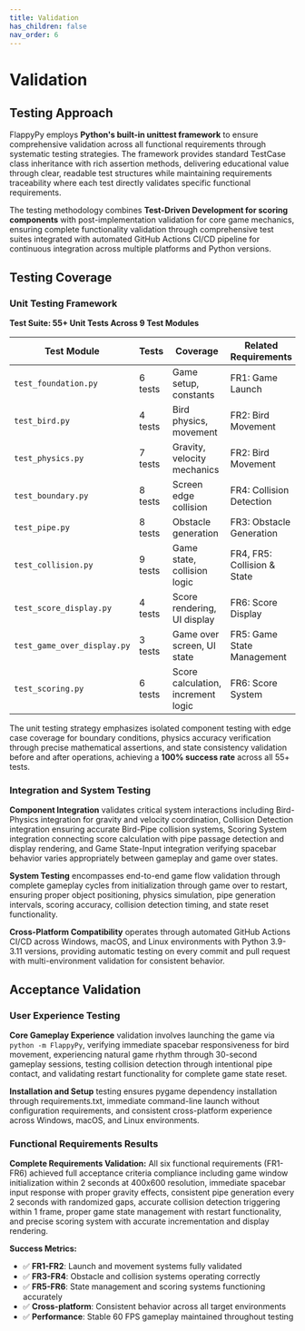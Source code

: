 ```yaml
---
title: Validation
has_children: false
nav_order: 6
---
```


# Validation

## Testing Approach

FlappyPy employs **Python's built-in unittest framework** to ensure comprehensive validation across all functional requirements through systematic testing strategies. The framework provides standard TestCase class inheritance with rich assertion methods, delivering educational value through clear, readable test structures while maintaining requirements traceability where each test directly validates specific functional requirements.

The testing methodology combines **Test-Driven Development for scoring components** with post-implementation validation for core game mechanics, ensuring complete functionality validation through comprehensive test suites integrated with automated GitHub Actions CI/CD pipeline for continuous integration across multiple platforms and Python versions.

## Testing Coverage

### Unit Testing Framework

**Test Suite: 55+ Unit Tests Across 9 Test Modules**

| Test Module | Tests | Coverage | Related Requirements |
|-------------|-------|----------|---------------------|
| `test_foundation.py` | 6 tests | Game setup, constants | FR1: Game Launch |
| `test_bird.py` | 4 tests | Bird physics, movement | FR2: Bird Movement |
| `test_physics.py` | 7 tests | Gravity, velocity mechanics | FR2: Bird Movement |
| `test_boundary.py` | 8 tests | Screen edge collision | FR4: Collision Detection |
| `test_pipe.py` | 8 tests | Obstacle generation | FR3: Obstacle Generation |
| `test_collision.py` | 9 tests | Game state, collision logic | FR4, FR5: Collision & State |
| `test_score_display.py` | 4 tests | Score rendering, UI display | FR6: Score Display |
| `test_game_over_display.py` | 3 tests | Game over screen, UI state | FR5: Game State Management |
| `test_scoring.py` | 6 tests | Score calculation, increment logic | FR6: Score System |

The unit testing strategy emphasizes isolated component testing with edge case coverage for boundary conditions, physics accuracy verification through precise mathematical assertions, and state consistency validation before and after operations, achieving a **100% success rate** across all 55+ tests.

### Integration and System Testing

**Component Integration** validates critical system interactions including Bird-Physics integration for gravity and velocity coordination, Collision Detection integration ensuring accurate Bird-Pipe collision systems, Scoring System integration connecting score calculation with pipe passage detection and display rendering, and Game State-Input integration verifying spacebar behavior varies appropriately between gameplay and game over states.

**System Testing** encompasses end-to-end game flow validation through complete gameplay cycles from initialization through game over to restart, ensuring proper object positioning, physics simulation, pipe generation intervals, scoring accuracy, collision detection timing, and state reset functionality.

**Cross-Platform Compatibility** operates through automated GitHub Actions CI/CD across Windows, macOS, and Linux environments with Python 3.9-3.11 versions, providing automatic testing on every commit and pull request with multi-environment validation for consistent behavior.

## Acceptance Validation

### User Experience Testing

**Core Gameplay Experience** validation involves launching the game via `python -m FlappyPy`, verifying immediate spacebar responsiveness for bird movement, experiencing natural game rhythm through 30-second gameplay sessions, testing collision detection through intentional pipe contact, and validating restart functionality for complete game state reset.

**Installation and Setup** testing ensures pygame dependency installation through requirements.txt, immediate command-line launch without configuration requirements, and consistent cross-platform experience across Windows, macOS, and Linux environments.

### Functional Requirements Results

**Complete Requirements Validation:**
All six functional requirements (FR1-FR6) achieved full acceptance criteria compliance including game window initialization within 2 seconds at 400x600 resolution, immediate spacebar input response with proper gravity effects, consistent pipe generation every 2 seconds with randomized gaps, accurate collision detection triggering within 1 frame, proper game state management with restart functionality, and precise scoring system with accurate incrementation and display rendering.

**Success Metrics:**
- ✅ **FR1-FR2**: Launch and movement systems fully validated
- ✅ **FR3-FR4**: Obstacle and collision systems operating correctly  
- ✅ **FR5-FR6**: State management and scoring systems functioning accurately
- ✅ **Cross-platform**: Consistent behavior across all target environments
- ✅ **Performance**: Stable 60 FPS gameplay maintained throughout testing